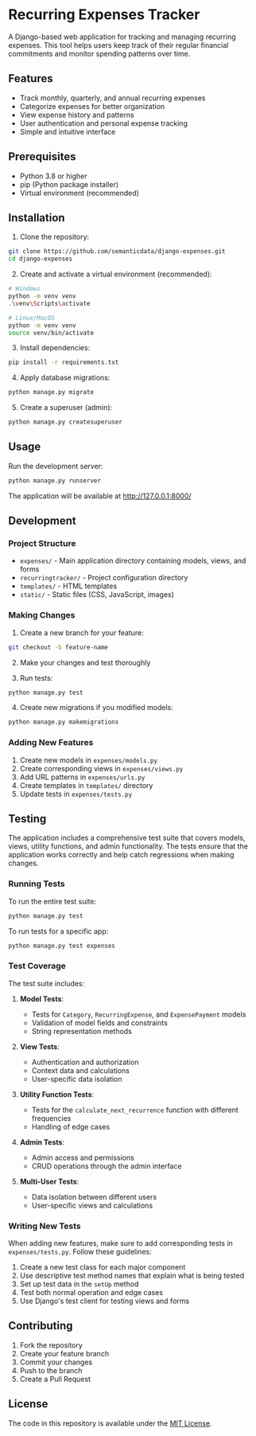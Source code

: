 # Recurring Expenses Tracker

A Django-based web application for tracking and managing recurring expenses. This tool helps users keep track of their regular financial commitments and monitor spending patterns over time.

## Features

- Track monthly, quarterly, and annual recurring expenses
- Categorize expenses for better organization
- View expense history and patterns
- User authentication and personal expense tracking
- Simple and intuitive interface

## Prerequisites

- Python 3.8 or higher
- pip (Python package installer)
- Virtual environment (recommended)

## Installation

1. Clone the repository:

```bash
git clone https://github.com/semanticdata/django-expenses.git
cd django-expenses
```

2. Create and activate a virtual environment (recommended):

```bash
# Windows
python -m venv venv
.\venv\Scripts\activate

# Linux/MacOS
python -m venv venv
source venv/bin/activate
```

3. Install dependencies:

```bash
pip install -r requirements.txt
```

4. Apply database migrations:

```bash
python manage.py migrate
```

5. Create a superuser (admin):

```bash
python manage.py createsuperuser
```

## Usage

Run the development server:

```bash
python manage.py runserver
```

The application will be available at <http://127.0.0.1:8000/>

## Development

### Project Structure

- `expenses/` - Main application directory containing models, views, and forms
- `recurringtracker/` - Project configuration directory
- `templates/` - HTML templates
- `static/` - Static files (CSS, JavaScript, images)

### Making Changes

1. Create a new branch for your feature:

```bash
git checkout -b feature-name
```

2. Make your changes and test thoroughly

3. Run tests:

```bash
python manage.py test
```

4. Create new migrations if you modified models:

```bash
python manage.py makemigrations
```

### Adding New Features

1. Create new models in `expenses/models.py`
2. Create corresponding views in `expenses/views.py`
3. Add URL patterns in `expenses/urls.py`
4. Create templates in `templates/` directory
5. Update tests in `expenses/tests.py`

## Testing

The application includes a comprehensive test suite that covers models, views, utility functions, and admin functionality. The tests ensure that the application works correctly and help catch regressions when making changes.

### Running Tests

To run the entire test suite:

```bash
python manage.py test
```

To run tests for a specific app:

```bash
python manage.py test expenses
```

### Test Coverage

The test suite includes:

1. **Model Tests**:
   - Tests for `Category`, `RecurringExpense`, and `ExpensePayment` models
   - Validation of model fields and constraints
   - String representation methods

2. **View Tests**:
   - Authentication and authorization
   - Context data and calculations
   - User-specific data isolation

3. **Utility Function Tests**:
   - Tests for the `calculate_next_recurrence` function with different frequencies
   - Handling of edge cases

4. **Admin Tests**:
   - Admin access and permissions
   - CRUD operations through the admin interface

5. **Multi-User Tests**:
   - Data isolation between different users
   - User-specific views and calculations

### Writing New Tests

When adding new features, make sure to add corresponding tests in `expenses/tests.py`. Follow these guidelines:

1. Create a new test class for each major component
2. Use descriptive test method names that explain what is being tested
3. Set up test data in the `setUp` method
4. Test both normal operation and edge cases
5. Use Django's test client for testing views and forms

## Contributing

1. Fork the repository
2. Create your feature branch
3. Commit your changes
4. Push to the branch
5. Create a Pull Request

## License

The code in this repository is available under the [MIT License](LICENSE).
